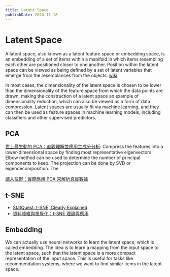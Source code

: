 ```yaml
---
title: Latent Space
publishDate: 2024-11-18
---
```


# Latent Space

A latent space, also known as a latent feature space or embedding space, is an embedding of a set of items within a manifold in which items resembling each other are positioned closer to one another. Position within the latent space can be viewed as being defined by a set of latent variables that emerge from the resemblances from the objects. [wiki](https://en.wikipedia.org/wiki/Latent_space)

In most cases, the dimensionality of the latent space is chosen to be lower than the dimensionality of the feature space from which the data points are drawn, making the construction of a latent space an example of dimensionality reduction, which can also be viewed as a form of data compression. Latent spaces are usually fit via machine learning, and they can then be used as feature spaces in machine learning models, including classifiers and other supervised predictors.

## PCA

[世上最生動的 PCA：直觀理解並應用主成分分析](https://leemeng.tw/essence-of-principal-component-analysis.html): Compress the features into a lower-dimensional space by finding most representative eigenvectors. Elbow method can be used to determine the number of principal components to keep. The projection can be done by SVD or eigendecomposition. The

[踏入荒野：實際應用 PCA 來解析真實數據](https://leemeng.tw/essence-of-principal-component-analysis.html#%E8%B8%8F%E5%85%A5%E8%8D%92%E9%87%8E%EF%BC%9A%E5%AF%A6%E9%9A%9B%E6%87%89%E7%94%A8-PCA-%E4%BE%86%E8%A7%A3%E6%9E%90%E7%9C%9F%E5%AF%A6%E6%95%B8%E6%93%9A)

## t-SNE

- [StatQuest: t-SNE, Clearly Explained](https://www.youtube.com/watch?v=NEaUSP4YerM)
- [資料降維與視覺化：t-SNE 理論與應用](https://www.mropengate.com/2019/06/t-sne.html)

## Embedding

We can actually use neural networks to learn the latent space, which is called embedding. The idea is to learn a mapping from the input space to the latent space, such that the latent space is a more compact representation of the input space. This is useful for tasks like recommendation systems, where we want to find similar items in the latent space.
